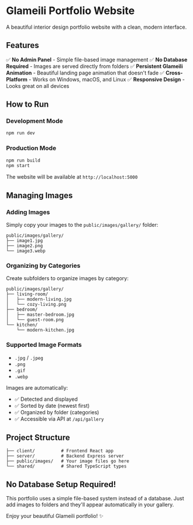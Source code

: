 # Glameili Portfolio Website

A beautiful interior design portfolio website with a clean, modern interface.

## Features

✅ **No Admin Panel** - Simple file-based image management
✅ **No Database Required** - Images are served directly from folders
✅ **Persistent Glameili Animation** - Beautiful landing page animation that doesn't fade
✅ **Cross-Platform** - Works on Windows, macOS, and Linux
✅ **Responsive Design** - Looks great on all devices

## How to Run

### Development Mode
```bash
npm run dev
```

### Production Mode
```bash
npm run build
npm start
```

The website will be available at `http://localhost:5000`

## Managing Images

### Adding Images
Simply copy your images to the `public/images/gallery/` folder:

```
public/images/gallery/
├── image1.jpg
├── image2.png
└── image3.webp
```

### Organizing by Categories
Create subfolders to organize images by category:

```
public/images/gallery/
├── living-room/
│   ├── modern-living.jpg
│   └── cozy-living.png
├── bedroom/
│   ├── master-bedroom.jpg
│   └── guest-room.png
└── kitchen/
    └── modern-kitchen.jpg
```

### Supported Image Formats
- `.jpg` / `.jpeg`
- `.png`
- `.gif`
- `.webp`

Images are automatically:
- ✅ Detected and displayed
- ✅ Sorted by date (newest first)
- ✅ Organized by folder (categories)
- ✅ Accessible via API at `/api/gallery`

## Project Structure

```
├── client/          # Frontend React app
├── server/          # Backend Express server
├── public/images/   # Your image files go here
└── shared/          # Shared TypeScript types
```

## No Database Setup Required!

This portfolio uses a simple file-based system instead of a database. Just add images to folders and they'll appear automatically in your gallery.

Enjoy your beautiful Glameili portfolio! ✨